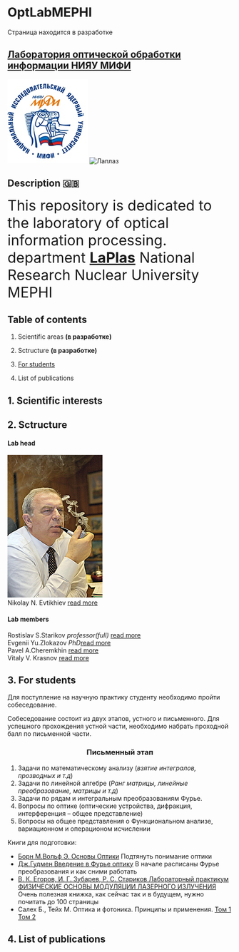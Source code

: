# OptLabMEPHI
Cтраница находится в разработке

## [Лаборатория оптической обработки информации НИЯУ МИФИ](https://github.com/nozaLER/OptLabMEPHI)

![МИФИ][image1]
![Лаплаз][image2]

[image1]: https://github.com/nozaLER/OptLabMEPHI/blob/master/%D0%BA%D0%B0%D1%80%D1%82%D0%B8%D0%BD%D0%BA%D0%B8/gQbx8ilT7DU.jpg?raw=true
[image2]: http://wiki.mephist.ru/images/thumb/b/b3/Laplas.jpg/180px-Laplas.jpg

## Description :uk: 

<font size="+3">This repository is dedicated to the laboratory of optical information processing. 
department [__LaPlas__](https://laplas.mephi.ru) National Research Nuclear University  MEPHI  
</font>

## Table of contents
1. Scientific areas __(в разработке)__
2. Sctructure __(в разработке)__
    
3. [For students](#abcd)
4. List of publications     
## 1. Scientific interests
## 2. Sctructure
#### Lab head
![НиколайНиколаевич](https://github.com/nozaLER/OptLabMEPHI/blob/master/картинки/208397.jpg?raw=true)  
Nikolay N. Evtikhiev [read more](https://www.researchgate.net/profile/Nikolay_Evtikhiev)
#### Lab members
Rostislav S.Starikov _professor(full)_ [read more](https://www.researchgate.net/profile/Rostislav_Starikov)  
Evgenii Yu.Zlokazov  _PhD_[read more](https://www.researchgate.net/profile/Evgenii_Zlokazov)  
Pavel A.Cheremkhin   [read more](https://www.researchgate.net/profile/Pavel_Cheremkhin])  
Vitaly V. Krasnov    [read more](https://www.researchgate.net/profile/Vitaly_Krasnov)





## 3. For students <a name="abcd"></a>
Для поступление на научную практику студенту необходимо пройти собеседование.

Собеседование состоит из двух этапов, устного и письменного. Для успешного прохождения устной части, необходимо набрать проходной балл по письменной части.
### <center>Письменный этап</center>	
1. Задачи по математическому анализу (_взятие интегралов, прозводных и т.д_)
2. Задачи по линейной алгебре (_Ранг матрицы, линейные преобразование, матрицы и т.д_)
3. Задачи по рядам и интегральным преобразованиям Фурье.
4. Вопросы по оптике (оптические устройства, дифракция, интерференция – общее представление)
5. Вопросы на общее представления о Функциональном анализе, вариационном и операционом исчислении


Книги для подготовки:
* [Борн М.Вольф Э. Основы Оптики](https://github.com/nozaLER/OptLabMEPHI/raw/master/книги/Борн%20М.%20Вольф%20Э.%20Основы%20оптики%20(1973).pdf) Подтянуть понимание оптики
* [Дж.Гудмен Введение в Фурье оптику](https://github.com/nozaLER/OptLabMEPHI/raw/master/книги/%5BGudmen_D.%5D_Vvedenie_v_Fure-optiku(BookFi).pdf) В начале расписаны Фурье преобразования и как сними работать 
* [В. К. Егоров, И. Г. Зубарев, Р. С. Стариков Лабораторный практикум ФИЗИЧЕСКИЕ ОСНОВЫ МОДУЛЯЦИИ ЛАЗЕРНОГО ИЗЛУЧЕНИЯ](https://github.com/nozaLER/OptLabMEPHI/raw/master/книги/Егоров%20Лабораторный%20практикум%20Физические%20основы%20модуляции%20лазерного%20излучения%202008.pdf) Очень полезная книжка, как сейчас так и в будущем, нужно почитать до 100 страницы 
* Салех Б., Тейх М. Оптика и фотоника. Принципы и применения. [Том 1](http://bookfi.net/book/2229694) [Том 2](http://torrents45.xyz/torrent/856173/)
## 4. List of publications 


